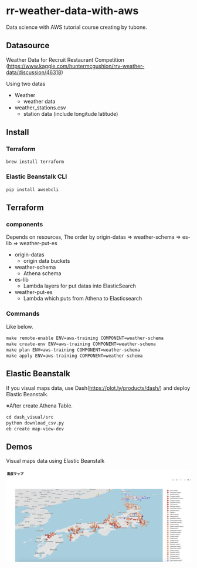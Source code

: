 # rr-weather-data-with-aws

Data science with AWS tutorial course creating by tubone.

## Datasource
Weather Data for Recruit Restaurant Competition
(https://www.kaggle.com/huntermcgushion/rrv-weather-data/discussion/46318)

Using two datas

- Weather
  - weather data
- weather_stations.csv
  - station data (include longitude latitude)

## Install

### Terraform

```
brew install terraform
```

### Elastic Beanstalk CLI

```
pip install awsebcli
```

## Terraform

### components

Depends on resources, The order by origin-datas => weather-schema =>
es-lib => weather-put-es

- origin-datas
  - origin data buckets
- weather-schema
  - Athena schema
- es-lib
  - Lambda layers for put datas into ElasticSearch
- weather-put-es
  - Lambda which puts from Athena to Elasticsearch

### Commands

Like below.

```
make remote-enable ENV=aws-training COMPONENT=weather-schema
make create-env ENV=aws-training COMPONENT=weather-schema
make plan ENV=aws-training COMPONENT=weather-schema
make apply ENV=aws-training COMPONENT=weather-schema
```

## Elastic Beanstalk

If you visual maps data, use Dash(https://plot.ly/products/dash/) and
deploy Elastic Beanstalk.

※After create Athena Table.

```
cd dash_visual/src
python download_csv.py
eb create map-view-dev
```

## Demos

Visual maps data using Elastic Beanstalk

![maps](https://raw.githubusercontent.com/tubone24/rr-weather-data-with-aws/master/docs/images/maps.png)